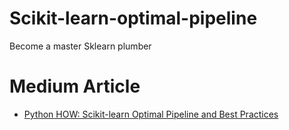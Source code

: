 # Scikit-learn-optimal-pipeline
Become a master Sklearn plumber

# Medium Article
* [Python HOW: Scikit-learn Optimal Pipeline and Best Practices](https://drgabrielharris.medium.com/python-how-scikit-learn-0-20-optimal-pipeline-and-best-practices-dc4dd94d2c09)
